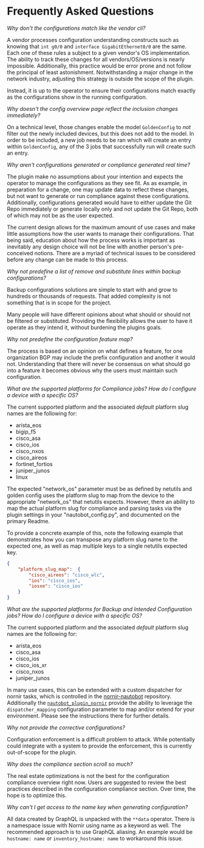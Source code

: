 # Frequently Asked Questions

_Why don't the configurations match like the vendor cli?_

A vendor processes configuration understanding constructs such as knowing that `int g0/0` and `interface GigabitEthernet0/0` are the same. Each one of these 
rules a subject to a given vendor's OS implementation. The ability to track these changes for all vendors/OS/versions is nearly impossible. Additionally, 
this practice would be error prone and not follow the principal of least astonishment. Notwithstanding a major change in the network industry, adjusting 
this strategy is outside the scope of the plugin. 

Instead, it is up to the operator to ensure their configurations match exactly as the configurations show in the running configuration.

_Why doesn't the config overview page reflect the inclusion changes immediately?_

On a technical level, those changes enable the model `GoldenConfig` to *not* filter out the newly included devices, but this does not add to the
model. In order to be included, a new job needs to be ran which will create an entry within `GoldenConfig`, any of the 3 jobs that successfully run
will create such an entry.

_Why aren't configurations generated or compliance generated real time?_

The plugin make no assumptions about your intention and expects the operator to manage the configurations as they see fit. As as example, in preparation for 
a change, one may update data to reflect these changes, but not want to generate or run compliance against these configurations. Additionally, 
configurations generated would have to either update the Git Repo immediately or generate locally only and not update the Git Repo, both of which may not be 
as the user expected.

The current design allows for the maximum amount of use cases and make little assumptions how the user wants to manage their configurations. That being
said, education about how the process works is important as inevitably any design choice will not be line with another person's pre-conceived notions. There 
are a myriad of technical issues to be considered before any change can be made to this process.

_Why not predefine a list of remove and substitute lines within backup configurations?_

Backup configurations solutions are simple to start with and grow to hundreds or thousands of requests. That added complexity is not something that is in scope for the project.

Many people will have different opinions about what should or should not be filtered or substituted. Providing the flexibility allows the user to have it
operate as they intend it, without burdening the plugins goals.

_Why not predefine the configuration feature map?_

The process is based on an opinion on what defines a feature, for one organization BGP may include the prefix configuration and another it would not.
Understanding that there will never be consensus on what should go into a feature it becomes obvious why the users must maintain such configuration.

_What are the supported platforms for Compliance jobs? How do I configure a device with a specific OS?_

The current supported platform and the associated *default* platform slug names are the following for:

* arista_eos
* bigip_f5
* cisco_asa
* cisco_ios
* cisco_nxos
* cisco_aireos
* fortinet_fortios
* juniper_junos
* linux

The expected "network_os" parameter must be as defined by netutils and golden config uses the platform slug to map from the device to the appropriate
"network_os" that netutils expects. However, there an ability to map the actual platform slug for compliance and parsing tasks via the plugin settings in your
"nautobot_config.py", and documented on the primary Readme.

To provide a concrete example of this, note the following example that demonstrates how you can transpose any platform slug name to the expected one, as well as
map multiple keys to a single netutils expected key.
```json
{
    "platform_slug_map":  {
        "cisco_aireos": "cisco_wlc",
        "ios": "cisco_ios",
        "iosxe": "cisco_ios"
    }
}
```

_What are the supported platforms for Backup and Intended Configuration jobs? How do I configure a device with a specific OS?_

The current supported platform and the associated *default* platform slug names are the following for:

* arista_eos
* cisco_asa
* cisco_ios
* cisco_ios_xr
* cisco_nxos
* juniper_junos

In many use cases, this can be extended with a custom dispatcher for nornir tasks, which is controlled in the [nornir-nautobot](https://github.com/nautobot/nornir-nautobot)
repository. Additionally the [`nautobot_plugin_nornir`](https://pypi.org/project/nautobot-plugin-nornir/) provide the ability to leverage the `dispatcher_mapping`
configuration parameter to map and/or extend for your environment. Please see the instructions there for further details.

_Why not provide the corrective configurations?_

Configuration enforcement is a difficult problem to attack. While potentially could integrate with a system to provide the enforcement, this is currently 
out-of-scope for the plugin.

_Why does the compliance section scroll so much?_

The real estate optimizations is not the best for the configuration compliance overview right now. Users are suggested to review the best practices
described in the configuration compliance section. Over time, the hope is to optimize this.

_Why can't I get access to the name key when generating configuration?_

All data created by GraphQL is unpacked with the `**data` operator. There is a namespace issue with Nornir using name as a keyword as well. The recommended
approach is to use GraphQL aliasing. An example would be `hostname: name` or `inventory_hostname: name` to workaround this issue.
